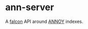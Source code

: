 # ann-server

A [falcon](https://github.com/falconry/falcon) API around [ANNOY](https://github.com/spotify/annoy) indexes.
